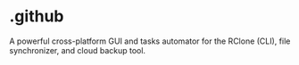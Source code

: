 # .github
A powerful cross-platform GUI and tasks automator for the RClone (CLI), file synchronizer, and cloud backup tool.
